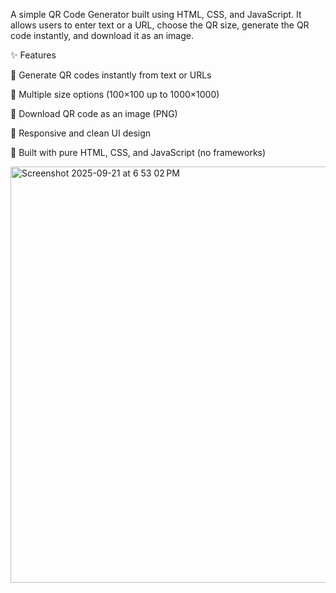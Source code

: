 A simple QR Code Generator built using HTML, CSS, and JavaScript.
It allows users to enter text or a URL, choose the QR size, generate the QR code instantly, and download it as an image.




✨ Features

🔹 Generate QR codes instantly from text or URLs

🔹 Multiple size options (100×100 up to 1000×1000)

🔹 Download QR code as an image (PNG)

🔹 Responsive and clean UI design

🔹 Built with pure HTML, CSS, and JavaScript (no frameworks)

<img width="1146" height="666" alt="Screenshot 2025-09-21 at 6 53 02 PM" src="https://github.com/user-attachments/assets/1fad2179-70b1-4cf4-8f82-38cc67bf4c63" />
